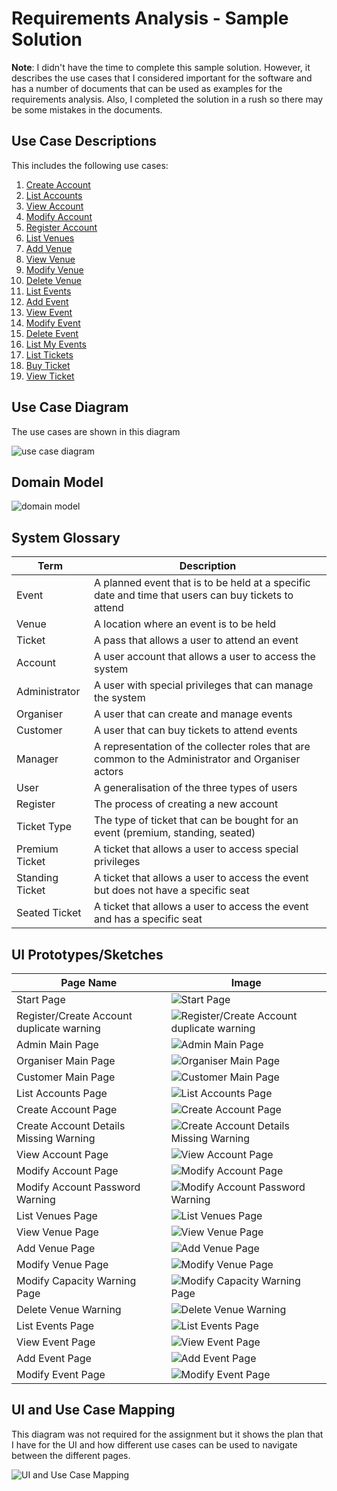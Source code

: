 # Requirements Analysis - Sample Solution
**Note**: I didn't have the time to complete this sample solution. However, it describes the use cases that I considered important for the software and has a number of documents that can be used as examples for the requirements analysis. Also, I completed the solution in a rush so there may be some mistakes in the documents.

## Use Case Descriptions

This includes the following use cases:

1. [Create Account](/01-requirements-solution/documents/01-create-account.md)
2. [List Accounts](/01-requirements-solution/documents/02-list-accounts.md)
3. [View Account](/01-requirements-solution/documents/03-view-account.md)
4. [Modify Account](/01-requirements-solution/documents/04-modify-account.md)
5. [Register Account](/01-requirements-solution/documents/05-register-account.md)
6. [List Venues](/01-requirements-solution/documents/06-list-venues.md)
7. [Add Venue](/01-requirements-solution/documents/07-add-venue.md)
8. [View Venue](/01-requirements-solution/documents/08-view-venue.md)
9. [Modify Venue](/01-requirements-solution/documents/09-modify-venue.md)
10. [Delete Venue](/01-requirements-solution/documents/10-delete-venue.md)
11. [List Events](/01-requirements-solution/documents/11-list-events.md)
12. [Add Event](/01-requirements-solution/documents/12-add-event.md)
13. [View Event](/01-requirements-solution/documents/13-view-event.md)
14. [Modify Event](/01-requirements-solution/documents/14-modify-event.md)
15. [Delete Event](/01-requirements-solution/documents/15-delete-event.md)
16. [List My Events](/01-requirements-solution/documents/16-list-my-events.md)
17. [List Tickets](/01-requirements-solution/documents/17-list-tickets.md)
18. [Buy Ticket](/01-requirements-solution/documents/18-buy-ticket.md)
19. [View Ticket](/01-requirements-solution/documents/19-view-ticket.md)

## Use Case Diagram

The use cases are shown in this diagram

![use case diagram](/01-requirements-solution/images/usecase.png)

## Domain Model

![domain model](/01-requirements-solution/images/domain-model.png)

## System Glossary

| Term        | Description                                                  |
| ----------- | ------------------------------------------------------------ |
| Event       | A planned event that is to be held at a specific date and time that users can buy tickets to attend |
| Venue       | A location where an event is to be held                      |
| Ticket      | A pass that allows a user to attend an event                 |
| Account     | A user account that allows a user to access the system       |
| Administrator | A user with special privileges that can manage the system    |
| Organiser    | A user that can create and manage events                     |
| Customer     | A user that can buy tickets to attend events                 |
| Manager      | A representation of the collecter roles that are common to the Administrator and Organiser actors |
| User         | A generalisation of the three types of users                 |
| Register     | The process of creating a new account                        |
| Ticket Type  | The type of ticket that can be bought for an event (premium, standing, seated) |
| Premium Ticket | A ticket that allows a user to access special privileges     |
| Standing Ticket | A ticket that allows a user to access the event but does not have a specific seat |
| Seated Ticket | A ticket that allows a user to access the event and has a specific seat |


## UI Prototypes/Sketches
| Page Name   | Image                                                  |
| ----------- | ------------------------------------------------------------ |
| Start Page  | ![Start Page](/01-requirements-solution/uisketches/00-start.png) |
| Register/Create Account duplicate warning | ![Register/Create Account duplicate warning](/01-requirements-solution/uisketches/00-start-duplicate.png)|
| Admin Main Page | ![Admin Main Page](/01-requirements-solution/uisketches/01-main-admin.png) |
| Organiser Main Page | ![Organiser Main Page](/01-requirements-solution/uisketches/02-main-organiser.png) |
| Customer Main Page | ![Customer Main Page](/01-requirements-solution/uisketches/03-main-customer.png) |
| List Accounts Page | ![List Accounts Page](/01-requirements-solution/uisketches/04-list-accounts.png) |
| Create Account Page | ![Create Account Page](/01-requirements-solution/uisketches/05-create-account.png) |
| Create Account Details Missing Warning | ![Create Account Details Missing Warning](/01-requirements-solution/uisketches/05-create-account-missing.png) |
| View Account Page | ![View Account Page](/01-requirements-solution/uisketches/06-view-account.png) |
| Modify Account Page | ![Modify Account Page](/01-requirements-solution/uisketches/07-modify-account.png) |
| Modify Account Password Warning | ![Modify Account Password Warning](/01-requirements-solution/uisketches/07-modify-account-password.png) |
| List Venues Page | ![List Venues Page](/01-requirements-solution/uisketches/09-list-venues.png) |
| View Venue Page | ![View Venue Page](/01-requirements-solution/uisketches/10-view-venue.png) |
| Add Venue Page | ![Add Venue Page](/01-requirements-solution/uisketches/11-add-venue.png) |
| Modify Venue Page | ![Modify Venue Page](/01-requirements-solution/uisketches/12-modify-venue.png) |
| Modify Capacity Warning Page | ![Modify Capacity Warning Page](/01-requirements-solution/uisketches/12-modify-capacity-warning.png) |
| Delete Venue Warning | ![Delete Venue Warning](/01-requirements-solution/uisketches/13-delete-venue-warning.png) |
| List Events Page | ![List Events Page](/01-requirements-solution/uisketches/14-list-events.png) |
| View Event Page | ![View Event Page](/01-requirements-solution/uisketches/16-view-event.png) |
| Add Event Page | ![Add Event Page](/01-requirements-solution/uisketches/17-add-event.png) |
| Modify Event Page | ![Modify Event Page](/01-requirements-solution/uisketches/18-modify-event.png) |
## UI and Use Case Mapping
This diagram was not required for the assignment but it shows the plan that I have for the UI and how different use cases can be used to navigate between the different pages.

![UI and Use Case Mapping](/01-requirements-solution/images/ui-states.png)
